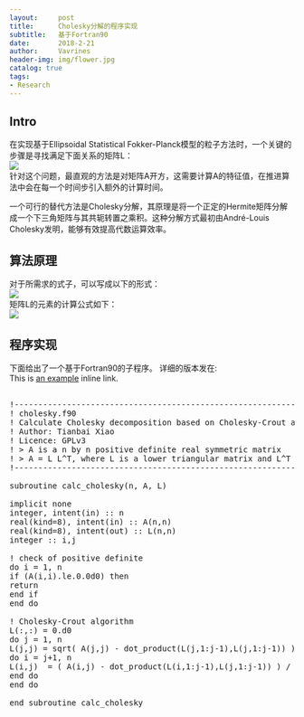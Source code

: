 ```yaml
---
layout:     post
title:      Cholesky分解的程序实现
subtitle:   基于Fortran90 
date:       2018-2-21
author:     Vavrines
header-img: img/flower.jpg
catalog: true
tags:
- Research
---
```


## Intro

在实现基于Ellipsoidal Statistical Fokker-Planck模型的粒子方法时，一个关键的步骤是寻找满足下面关系的矩阵L：  
![](https://wikimedia.org/api/rest_v1/media/math/render/svg/a498ef3255cff22b477793f47cd18b5e80b7418a)  
针对这个问题，最直观的方法是对矩阵A开方，这需要计算A的特征值，在推进算法中会在每一个时间步引入额外的计算时间。  

一个可行的替代方法是Cholesky分解，其原理是将一个正定的Hermite矩阵分解成一个下三角矩阵与其共轭转置之乘积。这种分解方式最初由André-Louis Cholesky发明，能够有效提高代数运算效率。
    
## 算法原理

对于所需求的式子，可以写成以下的形式：  
![](https://wikimedia.org/api/rest_v1/media/math/render/svg/15da0fc67622d164be459628c34b9fb6bae59bd3)  
矩阵L的元素的计算公式如下：  
![](https://wikimedia.org/api/rest_v1/media/math/render/svg/3c66080a03434674c342609693f813f946e98eb9)  

## 程序实现

下面给出了一个基于Fortran90的子程序。
详细的版本发在:  
This is [an example](http://example.com/ "Title") inline link.

<pre>

!-----------------------------------------------------------------------------
! cholesky.f90
! Calculate Cholesky decomposition based on Cholesky-Crout algorithm
! Author: Tianbai Xiao
! Licence: GPLv3
! > A is a n by n positive definite real symmetric matrix
! > A = L L^T, where L is a lower triangular matrix and L^T is transpose of L.
!-----------------------------------------------------------------------------

subroutine calc_cholesky(n, A, L)

implicit none
integer, intent(in) :: n
real(kind=8), intent(in) :: A(n,n)
real(kind=8), intent(out) :: L(n,n)
integer :: i,j

! check of positive definite
do i = 1, n
if (A(i,i).le.0.0d0) then
return
end if
end do

! Cholesky-Crout algorithm
L(:,:) = 0.d0
do j = 1, n
L(j,j) = sqrt( A(j,j) - dot_product(L(j,1:j-1),L(j,1:j-1)) )
do i = j+1, n
L(i,j)  = ( A(i,j) - dot_product(L(i,1:j-1),L(j,1:j-1)) ) / L(j,j)
end do
end do

end subroutine calc_cholesky

</pre>    
